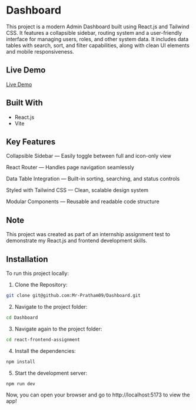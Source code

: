 # Dashboard

This project is a modern Admin Dashboard built using React.js and Tailwind CSS. It features a collapsible sidebar, routing system and a user-friendly interface for managing users, roles, and other system data. It includes data tables with search, sort, and filter capabilities, along with clean UI elements and mobile responsiveness.

## Live Demo

[Live Demo](https://stupendous-griffin-11d326.netlify.app/)


## Built With

- React.js
- Vite

## Key Features
Collapsible Sidebar — Easily toggle between full and icon-only view

React Router — Handles page navigation seamlessly

Data Table Integration — Built-in sorting, searching, and status controls

Styled with Tailwind CSS — Clean, scalable design system

Modular Components — Reusable and readable code structure

## Note
This project was created as part of an internship assignment test to demonstrate my React.js and frontend development skills.

## Installation

To run this project locally:

1. Clone the Repository:
```bash
git clone git@github.com:Mr-Pratham09/Dashboard.git
```

2. Navigate to the project folder:
```bash
cd Dashboard
```

3. Navigate again to the project folder:
```bash
cd react-frontend-assignment
```

4. Install the dependencies:
```bash
npm install
```

5. Start the development server:
```bash
npm run dev
```

Now, you can open your browser and go to http://localhost:5173 to view the app!
